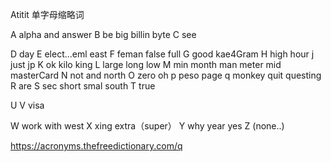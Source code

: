 Atitit 单字母缩略词

A alpha and  answer
B be big billin byte
C see  

D day
E  elect...eml east
F feman false full
G  good  kae4Gram
H high hour
 j  just jp
K ok  kilo  king
L  large long low
M min month man  meter mid masterCard
N  not  and  north
O zero  oh 
  p peso page
q  monkey  quit questing
R are
 S sec short smal south
 T true


U
 V  visa 

W  work with west
X  xing  extra（super）
Y why year  yes
Z  (none..)


https://acronyms.thefreedictionary.com/q
